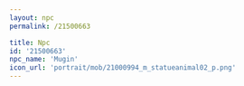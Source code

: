 ```yaml
---
layout: npc
permalink: /21500663

title: Npc
id: '21500663'
npc_name: 'Mugin'
icon_url: 'portrait/mob/21000994_m_statueanimal02_p.png'
---
```

